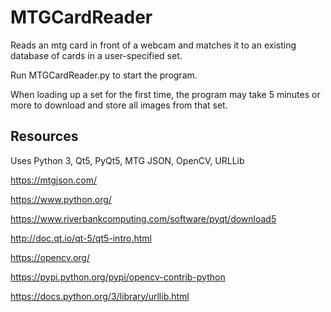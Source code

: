 # MTGCardReader

Reads an mtg card in front of a webcam and matches it to an existing database of cards in a user-specified set.

Run MTGCardReader.py to start the program.

When loading up a set for the first time, the program may take 5 minutes or more to download and store all images from that set.


## Resources
Uses Python 3, Qt5, PyQt5, MTG JSON, OpenCV, URLLib

https://mtgjson.com/

https://www.python.org/

https://www.riverbankcomputing.com/software/pyqt/download5

http://doc.qt.io/qt-5/qt5-intro.html

https://opencv.org/

https://pypi.python.org/pypi/opencv-contrib-python

https://docs.python.org/3/library/urllib.html

